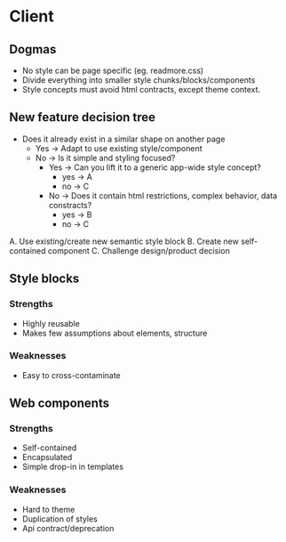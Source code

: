 # Client #

## Dogmas ##
- No style can be page specific (eg. readmore.css)
- Divide everything into smaller style chunks/blocks/components
- Style concepts must avoid html contracts, except theme context.

## New feature decision tree ##
- Does it already exist in a similar shape on another page
  - Yes -> Adapt to use existing style/component
  - No -> Is it simple and styling focused?
    - Yes -> Can you lift it to a generic app-wide style concept?
      - yes -> A
      - no -> C
    - No -> Does it contain html restrictions, complex behavior, data constracts?
      - yes -> B
      - no -> C

A. Use existing/create new semantic style block
B. Create new self-contained component
C. Challenge design/product decision

## Style blocks ##
### Strengths ###
- Highly reusable
- Makes few assumptions about elements, structure

### Weaknesses ###
- Easy to cross-contaminate

## Web components ##
### Strengths ###
- Self-contained
- Encapsulated
- Simple drop-in in templates

### Weaknesses ###
- Hard to theme
- Duplication of styles
- Api contract/deprecation
